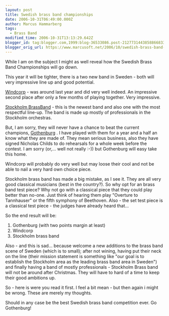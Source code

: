 ```yaml
---
layout: post
title: Swedish brass band championships
date: 2006-10-31T06:49:00.000Z
author: Marcus Hammarberg
tags:
  - Brass Band
modified_time: 2006-10-31T13:13:29.642Z
blogger_id: tag:blogger.com,1999:blog-36533086.post-2127731443858866833
blogger_orig_url: https://www.marcusoft.net/2006/10/swedish-brass-band-championships.html
---
```


While I am on the subject I might as well reveal how the Swedish
Brass Band Championships will go down.

This year it will be tighter, there is a two new band in Sweden - both
will very impressive line up and good potential.

[Windcorp](http://www.windcorpbrassband.se/) - was around last year and
did very well indeed. An impressive second place after only a few months
of playing together. Very impressive.

[Stockholm BrassBand](http://www.stockholmbrass.se/) - this is the
newest band and also one with the most respectful line-up. The band is
made up mostly of professionals in the Stockholm orchestras.

But, I am sorry, they will never have a chance to beat the current
champions, [Gothenburg](http://www.goteborgbrassband.org.se/) . I have
played with them for a year and a half an know what they are made of.
They mean serious business, also they have signed Nicholas Childs to do
rehearsals for a whole week before the contest. I am sorry (or,... well
not really :-)) but Gothenburg will easy take this home.

Windcorp will probably do very well but may loose their cool and not be
able to nail a very hard own choice piece.

Stockholm brass band has made a big mistake, as I see it. They are all
very good classical musicians (best in the country?). So why opt for an
brass band test piece? Why not go with a classical piece that they could
play better than no-one. Just think of hearing them play "Overture to
Tannhauser" or the fifth symphony of Beethoven. Also - the set test
piece is a classical test piece - the judges have already heard
that...

So the end result will be:

1. Gothenburg (with two points margin at least)
2. Windcorp
3. Stockholm brass band

Also - and this is sad... because welcome a new additions to the brass
band scene of Sweden (which is to small); after not wining, having put
their neck on the line (their mission statement is something like "our
goal is to establish the Stockholm area as the leading brass band area
in Sweden") and finally having a band of mostly professionals -
Stockholm Brass band will not be around after Christmas. They will have
to hard of a time to keep their good ambitions up.

So - here is were you read it first. I feel a bit mean - but then again
i might be wrong. These are merely my thoughts.

Should in any case be the best Swedish brass band competition ever. Go
Gothenburg!
